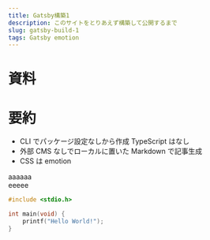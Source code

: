 ```yaml
---
title: Gatsby構築1
description: このサイトをとりあえず構築して公開するまで
slug: gatsby-build-1
tags: Gatsby emotion
---
```


# 資料

# 要約

- CLI でパッケージ設定なしから作成 TypeScript はなし
- 外部 CMS なしでローカルに置いた Markdown で記事生成
- CSS は emotion

aaaaaa  
eeeee

```c:title=main.c
#include <stdio.h>

int main(void) {
    printf("Hello World!");
}
```
